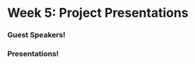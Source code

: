 # Week 5: Project Presentations


### Guest Speakers!


### Presentations!


<!-- Make sure fill out the midsemester feedback form! [![Link](../tools/buttons/open-forms.svg)](http://spring21-midsemester.paperform.co/) -->
